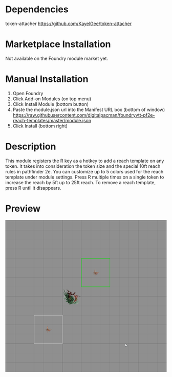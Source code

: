 # Dependencies

token-attacher https://github.com/KayelGee/token-attacher

# Marketplace Installation

Not available on the Foundry module market yet.

# Manual Installation

1. Open Foundry
2. Click Add-on Modules (on top menu)
3. Click Install Module (bottom button)
4. Paste the module.json url into the Manifest URL box (bottom of window)
https://raw.githubusercontent.com/digitalpacman/foundryvtt-pf2e-reach-templates/master/module.json
5. Click Install (bottom right)

# Description

This module registers the R key as a hotkey to add a reach template on any token.
It takes into consideration the token size and the special 10ft reach rules in pathfinder 2e.
You can customize up to 5 colors used for the reach template under module settings.
Press R multiple times on a single token to increase the reach by 5ft up to 25ft reach.
To remove a reach template, press R until it disappears.

# Preview 

![Reach Template Preview](https://github.com/digitalpacman/foundryvtt-pf2e-reach-templates/raw/master/example/large-biloko.gif)

